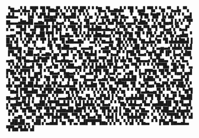 ▝▆▃▞▟▃▜▛▝▊▜▅▟▚▝▞▞▛▟▛▞▝▝▇▃▜▃▅▟▞▝█▝▄▟▝▜▞▝▅▝▚▃▙▝▚▟▟▃▝▝▐▟▝▟▜▟▄▟▚▜▄▟▊▞▝▞▄▝▞▃▙▝▜▞▅▃▝▃▝▛▇▝▇▛▐▞▟▞▝▝▄▟▆▃▃▟▆▟▊▃▅▞▛▜▚▃▞▝▅▃▚▝▉▃▞▃▙▜▟▜▟▞▃▃▛▟▆▞▝▞▄▜▄▟▐▞▞▝▛▞▃▝▜▟▝▃▛▜▛▛▐▜▟▝▞▜▙▜▝▜▟▟▇▃▙▃▞▞▜▞▚▝▇▞▜▞▜▝▜▃▞▞▚▃▛▃▄▞▜▝▆▟▚▟▊▜▜▝▐▃▆▃▜▞▞▟▞▟▆▟▄▞▞▜▚▛▇▝█▝▐▜▞▃▛▞▜▞▃▟▅▝▉▞▟▝▞▟▚▞▝▛▐▞▛▝▊▟▆▃▆▞▝▃▛▞▅▃▙▝█▞▞▛▇▝▆▃▙▞▆▝▊▟▟▟▇▟▐▜▙▟▄▝▚▃▚▃▄▝▊▝▉▟▇▃▄▝▃▃▅▝▝▃▅▜▄▜▞▞▝▟▊▟▞▝▞▃▄▃▞▟▟▞▟▟▐▜▄▜▝▟▉▃▞▃▅▞▄▞▄▟▝▃▜▞▆▟▟▝▝▜▚▃▛▝▐▜▙▜▃▞▆▜▄▛▐▛▐▃▞▟▇▃▄▝▉▜▄▃▙▛▇▛▐▜▃▟▄▃▚▝▚▞▙▟▞▜▚▟▐▞▟▞▆▝▇▃▃▞▅▜▅▃▝▞▃▜▃▝▝▞▟▞▟▃▟▝▇▝▃▞▆▝▞▟▇▃▄▜▞▟▐▟▟▞▛▟▃▞▆▝▜▞▝▝▝▞▛▜▙▝█▞▆▝▃▛▇▞▟▜▜▝▄▟▝▝▅▃▞▜▄▃▞▞▝▃▙▜▜▝▉▃▛▃▝▃▆▝▐▃▛▛▇▝▉▜▞▜▄▞▄▟▚▝▆▞▆▝▆▜▞▝▇▝▛▝▞▜▜▃▝▜▃▃▛▃▟▞▆▞▄▟▟▟▊▝▐▟▇▞▚▝▚▝▃▃▛▟▟▞▄▟▜▟▉▟▄▞▟▞▛▟▃▟▃▛▐▞▙▟▆▝▇▝▄▝▛▜▙▝▊▝▅▜▄▞▆▟▜▞▛▟█▞▞▝▅▟▐▜▙▟▆▝▟▜▛▟▇▞▄▜▜▞▞▝▝▞▞▞▚▜▛▞▅▝▝▝▉▃▙▃▄▜▞▝▚▃▚▝▆▜▅▃▟▞▅▜▚▝▜▜▚▝▞▃▃▟▞▞▅▃▜▃▚▟▜▟▐▝▅▞▄▟▟▟▊▞▜▝█▝▟▃▛▝▇▟▉▞▄▟▆▜▟▝▄▟▉▞▛▜▙▟▟▝▐▟▐▟▟▞▄▜▃▞▝▝▆▞▟▟▃▞▙▞▄▟▇▟█▝▊▜▄▟▚▞▙▝▆▜▙▞▛▝▉▜▚▟▅▟▉▟▇▜▝▞▙▝█▜▞▟▐▝▆▞▚▞▆▃▝▞▛▟█▃▛▟▄▟▞▝▝▃▅▝▄▞▚▟▞▜▜▟▟▜▙▝▜▞▅▜▃▞▆▝▟▟▐▝▞▜▟▟▟▜▚▝▄▝▞▞▜▜▙▜▞▟▝▟█▟▊▃▝▟▊▞▃▟▟▝▅▝▛▃▚▟▛▜▛▜▅▞▞▞▚▝▞▟▝▞▙▃▝▝▐▜▅▜▅▃▟▃▜▜▅▜▟▞▟
